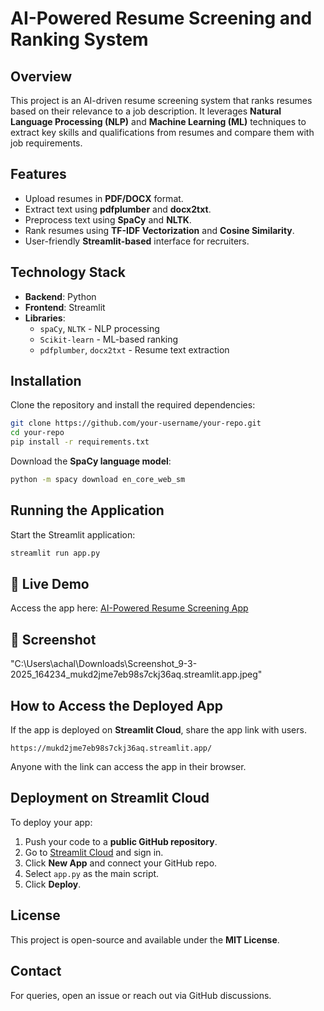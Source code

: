 # AI-Powered Resume Screening and Ranking System

## Overview
This project is an AI-driven resume screening system that ranks resumes based on their relevance to a job description. It leverages **Natural Language Processing (NLP)** and **Machine Learning (ML)** techniques to extract key skills and qualifications from resumes and compare them with job requirements.

## Features
- Upload resumes in **PDF/DOCX** format.
- Extract text using **pdfplumber** and **docx2txt**.
- Preprocess text using **SpaCy** and **NLTK**.
- Rank resumes using **TF-IDF Vectorization** and **Cosine Similarity**.
- User-friendly **Streamlit-based** interface for recruiters.

## Technology Stack
- **Backend**: Python
- **Frontend**: Streamlit
- **Libraries**:
  - `spaCy`, `NLTK` - NLP processing
  - `Scikit-learn` - ML-based ranking
  - `pdfplumber`, `docx2txt` - Resume text extraction

## Installation
Clone the repository and install the required dependencies:
```sh
git clone https://github.com/your-username/your-repo.git
cd your-repo
pip install -r requirements.txt
```
Download the **SpaCy language model**:
```sh
python -m spacy download en_core_web_sm
```

## Running the Application
Start the Streamlit application:
```sh
streamlit run app.py
```

## 🔗 Live Demo
Access the app here: [AI-Powered Resume Screening App](https://mukd2jme7eb98s7ckj36aq.streamlit.app/)

## 📸 Screenshot
"C:\Users\achal\Downloads\Screenshot_9-3-2025_164234_mukd2jme7eb98s7ckj36aq.streamlit.app.jpeg"

## How to Access the Deployed App
If the app is deployed on **Streamlit Cloud**, share the app link with users.
```
https://mukd2jme7eb98s7ckj36aq.streamlit.app/
```
Anyone with the link can access the app in their browser.

## Deployment on Streamlit Cloud
To deploy your app:
1. Push your code to a **public GitHub repository**.
2. Go to [Streamlit Cloud](https://share.streamlit.io/) and sign in.
3. Click **New App** and connect your GitHub repo.
4. Select `app.py` as the main script.
5. Click **Deploy**.

## License
This project is open-source and available under the **MIT License**.

## Contact
For queries, open an issue or reach out via GitHub discussions.

